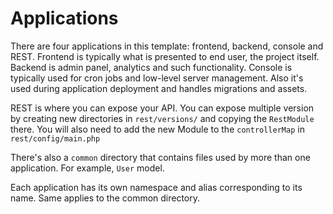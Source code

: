 Applications
============

There are four applications in this template: frontend, backend, console and REST. Frontend is typically what is presented
to end user, the project itself. Backend is admin panel, analytics and such functionality. Console is typically used for
cron jobs and low-level server management. Also it's used during application deployment and handles migrations and assets.

REST is where you can expose your API. You can expose multiple version by creating new directories in `rest/versions/` and copying the `RestModule` there. You will also need to add the new Module to the `controllerMap` in `rest/config/main.php`

There's also a `common` directory that contains files used by more than one application. For example, `User` model.


Each application has its own namespace and alias corresponding to its name. Same applies to the common directory.
